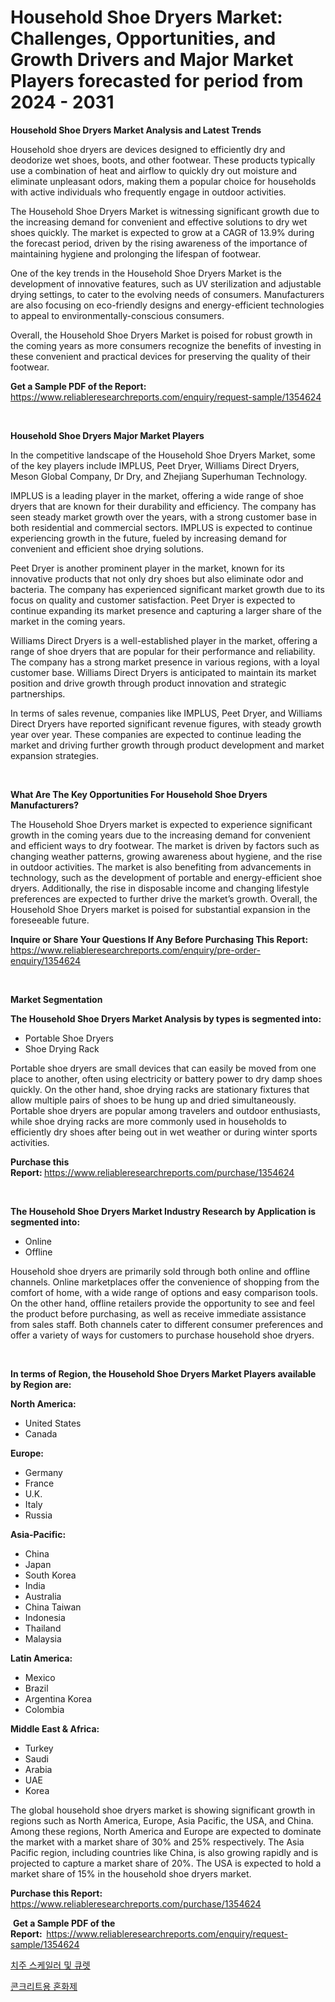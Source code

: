 <p><h1>Household Shoe Dryers Market: Challenges, Opportunities, and Growth Drivers and Major Market Players forecasted for period from 2024 - 2031</h1></p><p><strong>Household Shoe Dryers Market Analysis and Latest Trends</strong></p>
<p><p>Household shoe dryers are devices designed to efficiently dry and deodorize wet shoes, boots, and other footwear. These products typically use a combination of heat and airflow to quickly dry out moisture and eliminate unpleasant odors, making them a popular choice for households with active individuals who frequently engage in outdoor activities.</p><p>The Household Shoe Dryers Market is witnessing significant growth due to the increasing demand for convenient and effective solutions to dry wet shoes quickly. The market is expected to grow at a CAGR of 13.9% during the forecast period, driven by the rising awareness of the importance of maintaining hygiene and prolonging the lifespan of footwear.</p><p>One of the key trends in the Household Shoe Dryers Market is the development of innovative features, such as UV sterilization and adjustable drying settings, to cater to the evolving needs of consumers. Manufacturers are also focusing on eco-friendly designs and energy-efficient technologies to appeal to environmentally-conscious consumers.</p><p>Overall, the Household Shoe Dryers Market is poised for robust growth in the coming years as more consumers recognize the benefits of investing in these convenient and practical devices for preserving the quality of their footwear.</p></p>
<p><strong>Get a Sample PDF of the Report:&nbsp;</strong> <a href="https://www.reliableresearchreports.com/enquiry/request-sample/1354624">https://www.reliableresearchreports.com/enquiry/request-sample/1354624</a></p>
<p>&nbsp;</p>
<p><strong>Household Shoe Dryers Major Market Players</strong></p>
<p><p>In the competitive landscape of the Household Shoe Dryers Market, some of the key players include IMPLUS, Peet Dryer, Williams Direct Dryers, Meson Global Company, Dr Dry, and Zhejiang Superhuman Technology.</p><p>IMPLUS is a leading player in the market, offering a wide range of shoe dryers that are known for their durability and efficiency. The company has seen steady market growth over the years, with a strong customer base in both residential and commercial sectors. IMPLUS is expected to continue experiencing growth in the future, fueled by increasing demand for convenient and efficient shoe drying solutions.</p><p>Peet Dryer is another prominent player in the market, known for its innovative products that not only dry shoes but also eliminate odor and bacteria. The company has experienced significant market growth due to its focus on quality and customer satisfaction. Peet Dryer is expected to continue expanding its market presence and capturing a larger share of the market in the coming years.</p><p>Williams Direct Dryers is a well-established player in the market, offering a range of shoe dryers that are popular for their performance and reliability. The company has a strong market presence in various regions, with a loyal customer base. Williams Direct Dryers is anticipated to maintain its market position and drive growth through product innovation and strategic partnerships.</p><p>In terms of sales revenue, companies like IMPLUS, Peet Dryer, and Williams Direct Dryers have reported significant revenue figures, with steady growth year over year. These companies are expected to continue leading the market and driving further growth through product development and market expansion strategies.</p></p>
<p>&nbsp;</p>
<p><strong>What Are The Key Opportunities For Household Shoe Dryers Manufacturers?</strong></p>
<p><p>The Household Shoe Dryers market is expected to experience significant growth in the coming years due to the increasing demand for convenient and efficient ways to dry footwear. The market is driven by factors such as changing weather patterns, growing awareness about hygiene, and the rise in outdoor activities. The market is also benefiting from advancements in technology, such as the development of portable and energy-efficient shoe dryers. Additionally, the rise in disposable income and changing lifestyle preferences are expected to further drive the market’s growth. Overall, the Household Shoe Dryers market is poised for substantial expansion in the foreseeable future.</p></p>
<p><strong>Inquire or Share Your Questions If Any Before Purchasing This Report:</strong> <a href="https://www.reliableresearchreports.com/enquiry/pre-order-enquiry/1354624">https://www.reliableresearchreports.com/enquiry/pre-order-enquiry/1354624</a></p>
<p>&nbsp;</p>
<p><strong>Market Segmentation</strong></p>
<p><strong>The Household Shoe Dryers Market Analysis by types is segmented into:</strong></p>
<p><ul><li>Portable Shoe Dryers</li><li>Shoe Drying Rack</li></ul></p>
<p><p>Portable shoe dryers are small devices that can easily be moved from one place to another, often using electricity or battery power to dry damp shoes quickly. On the other hand, shoe drying racks are stationary fixtures that allow multiple pairs of shoes to be hung up and dried simultaneously. Portable shoe dryers are popular among travelers and outdoor enthusiasts, while shoe drying racks are more commonly used in households to efficiently dry shoes after being out in wet weather or during winter sports activities.</p></p>
<p><strong>Purchase this Report:&nbsp;</strong><a href="https://www.reliableresearchreports.com/purchase/1354624">https://www.reliableresearchreports.com/purchase/1354624</a></p>
<p>&nbsp;</p>
<p><strong>The Household Shoe Dryers Market Industry Research by Application is segmented into:</strong></p>
<p><ul><li>Online</li><li>Offline</li></ul></p>
<p><p>Household shoe dryers are primarily sold through both online and offline channels. Online marketplaces offer the convenience of shopping from the comfort of home, with a wide range of options and easy comparison tools. On the other hand, offline retailers provide the opportunity to see and feel the product before purchasing, as well as receive immediate assistance from sales staff. Both channels cater to different consumer preferences and offer a variety of ways for customers to purchase household shoe dryers.</p></p>
<p>&nbsp;</p>
<p><strong>In terms of Region, the Household Shoe Dryers Market Players available by Region are:</strong></p>
<p>
    <p> <strong> North America: </strong>
        <ul>
            <li>United States</li>
            <li>Canada</li>
        </ul>
        </p> 
    <p> <strong> Europe: </strong>
        <ul>
            <li>Germany</li>
            <li>France</li>
            <li>U.K.</li>
            <li>Italy</li>
            <li>Russia</li>
        </ul>
        </p> 
    <p> <strong> Asia-Pacific: </strong>
        <ul>
            <li>China</li>
            <li>Japan</li>
            <li>South Korea</li>
            <li>India</li>
            <li>Australia</li>
            <li>China Taiwan</li>
            <li>Indonesia</li>
            <li>Thailand</li>
            <li>Malaysia</li>
        </ul>
        </p> 
    <p> <strong> Latin America: </strong>
        <ul>
            <li>Mexico</li>
            <li>Brazil</li>
            <li>Argentina Korea</li>
            <li>Colombia</li>
        </ul>
        </p> 
    <p> <strong> Middle East & Africa: </strong>
        <ul>
            <li>Turkey</li>
            <li>Saudi</li>
            <li>Arabia</li>
            <li>UAE</li>
            <li>Korea</li>
        </ul>
    </p>
    </p>
<p><p>The global household shoe dryers market is showing significant growth in regions such as North America, Europe, Asia Pacific, the USA, and China. Among these regions, North America and Europe are expected to dominate the market with a market share of 30% and 25% respectively. The Asia Pacific region, including countries like China, is also growing rapidly and is projected to capture a market share of 20%. The USA is expected to hold a market share of 15% in the household shoe dryers market.</p></p>
<p><strong>Purchase this Report: </strong><a href="https://www.reliableresearchreports.com/purchase/1354624">https://www.reliableresearchreports.com/purchase/1354624</a></p>
<p>&nbsp;<strong>Get a Sample PDF of the Report:&nbsp;&nbsp;</strong><a href="https://www.reliableresearchreports.com/enquiry/request-sample/1354624">https://www.reliableresearchreports.com/enquiry/request-sample/1354624</a></p>
<p><strong></strong></p>
<p><p><a href="https://medium.com/@travisohan56562023/%EC%B9%98%EC%A3%BC-%EC%8A%A4%EC%BC%80%EC%9D%BC%EB%9F%AC%EC%99%80-%ED%81%90%EB%A0%9B%ED%8A%B8-%EC%8B%9C%EC%9E%A5-%EC%8B%9C%EC%9E%A5-cagr-%EC%8B%9C%EC%9E%A5-%EB%8F%99%ED%96%A5-%EB%B0%8F-%EC%84%B1%EC%9E%A5-%EC%A0%84%EB%9E%B5%EC%97%90-%EB%8C%80%ED%95%9C-%ED%86%B5%EC%B0%B0%EB%A0%A5-58ce2b4b93bd">치주 스케일러 및 큐렛</a></p><p><a href="https://medium.com/@witoldadamczyk1904/%EC%BD%98%ED%81%AC%EB%A6%AC%ED%8A%B8-%ED%98%BC%ED%95%A9%EC%A0%9C-%EC%8B%9C%EC%9E%A5-%EA%B7%9C%EB%AA%A8-%EC%8B%9C%EC%9E%A5-%EC%A0%84%EB%A7%9D-%EB%B0%8F-%EC%8B%9C%EC%9E%A5-%EC%98%88%EC%B8%A1-2024%EB%85%84%EB%B6%80%ED%84%B0-2031%EB%85%84%EA%B9%8C%EC%A7%80-42ff2ba4cdbf">콘크리트용 혼화제</a></p></p>